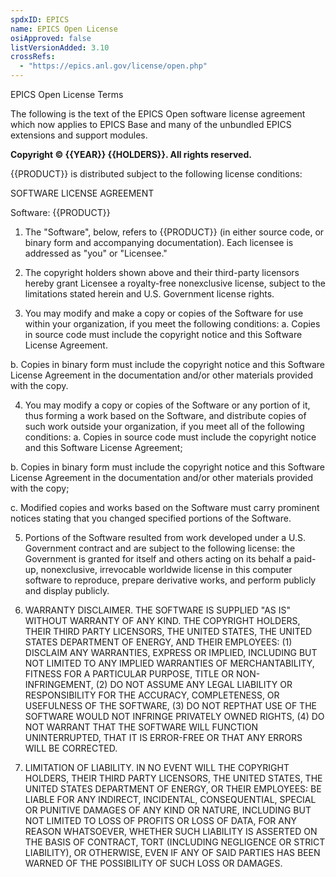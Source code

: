 ```yaml
---
spdxID: EPICS
name: EPICS Open License
osiApproved: false
listVersionAdded: 3.10
crossRefs: 
  - "https://epics.anl.gov/license/open.php"
---
```


EPICS Open License Terms

The following is the text of the EPICS Open software license agreement which now applies to EPICS Base and many of the unbundled EPICS extensions and support modules.

**Copyright © {{YEAR}} {{HOLDERS}}. All rights reserved.**

{{PRODUCT}} is distributed subject to the following license conditions:

SOFTWARE LICENSE AGREEMENT

Software: {{PRODUCT}}

1. The "Software", below, refers to {{PRODUCT}} (in either source code, or binary form and accompanying documentation). Each licensee is addressed as "you" or "Licensee."

2. The copyright holders shown above and their third-party licensors hereby grant Licensee a royalty-free nonexclusive license, subject to the limitations stated herein and U.S. Government license rights.

3. You may modify and make a copy or copies of the Software for use within your organization, if you meet the following conditions:
  a. Copies in source code must include the copyright notice and this Software License Agreement.

  b. Copies in binary form must include the copyright notice and this Software License Agreement in the documentation and/or other materials provided with the copy.

4. You may modify a copy or copies of the Software or any portion of it, thus forming a work based on the Software, and distribute copies of such work outside your organization, if you meet all of the following conditions:
  a. Copies in source code must include the copyright notice and this Software License Agreement;

  b. Copies in binary form must include the copyright notice and this Software License Agreement in the documentation and/or other materials provided with the copy;

  c. Modified copies and works based on the Software must carry prominent notices stating that you changed specified portions of the Software.

5. Portions of the Software resulted from work developed under a U.S. Government contract and are subject to the following license: the Government is granted for itself and others acting on its behalf a paid-up, nonexclusive, irrevocable worldwide license in this computer software to reproduce, prepare derivative works, and perform publicly and display publicly.

6. WARRANTY DISCLAIMER. THE SOFTWARE IS SUPPLIED "AS IS" WITHOUT WARRANTY OF ANY KIND. THE COPYRIGHT HOLDERS, THEIR THIRD PARTY LICENSORS, THE UNITED STATES, THE UNITED STATES DEPARTMENT OF ENERGY, AND THEIR EMPLOYEES: (1) DISCLAIM ANY WARRANTIES, EXPRESS OR IMPLIED, INCLUDING BUT NOT LIMITED TO ANY IMPLIED WARRANTIES OF MERCHANTABILITY, FITNESS FOR A PARTICULAR PURPOSE, TITLE OR NON-INFRINGEMENT, (2) DO NOT ASSUME ANY LEGAL LIABILITY OR RESPONSIBILITY FOR THE ACCURACY, COMPLETENESS, OR USEFULNESS OF THE SOFTWARE, (3) DO NOT REPTHAT USE OF THE SOFTWARE WOULD NOT INFRINGE PRIVATELY OWNED RIGHTS, (4) DO NOT WARRANT THAT THE SOFTWARE WILL FUNCTION UNINTERRUPTED, THAT IT IS ERROR-FREE OR THAT ANY ERRORS WILL BE CORRECTED.

7. LIMITATION OF LIABILITY. IN NO EVENT WILL THE COPYRIGHT HOLDERS, THEIR THIRD PARTY LICENSORS, THE UNITED STATES, THE UNITED STATES DEPARTMENT OF ENERGY, OR THEIR EMPLOYEES: BE LIABLE FOR ANY INDIRECT, INCIDENTAL, CONSEQUENTIAL, SPECIAL OR PUNITIVE DAMAGES OF ANY KIND OR NATURE, INCLUDING BUT NOT LIMITED TO LOSS OF PROFITS OR LOSS OF DATA, FOR ANY REASON WHATSOEVER, WHETHER SUCH LIABILITY IS ASSERTED ON THE BASIS OF CONTRACT, TORT (INCLUDING NEGLIGENCE OR STRICT LIABILITY), OR OTHERWISE, EVEN IF ANY OF SAID PARTIES HAS BEEN WARNED OF THE POSSIBILITY OF SUCH LOSS OR DAMAGES.
